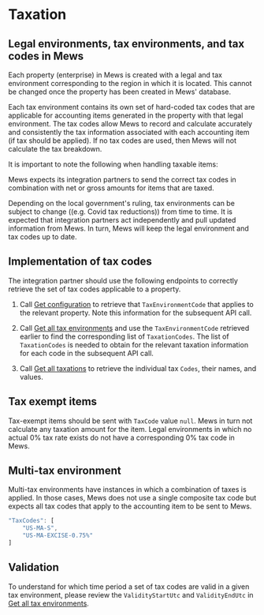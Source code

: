 # Taxation

## Legal environments, tax environments, and tax codes in Mews

Each property (enterprise) in Mews is created with a legal and tax environment corresponding to the region in which it is located. This cannot be changed once the property has been created in Mews' database. 

Each tax environment contains its own set of hard-coded tax codes that are applicable for accounting items generated in the property with that legal environment. The tax codes allow Mews to record and calculate accurately and consistently the tax information associated with each accounting item (if tax should be applied). If no tax codes are used, then Mews will not calculate the tax breakdown. 

It is important to note the following when handling taxable items:

Mews expects its integration partners to send the correct tax codes in combination with net or gross amounts for items that are taxed.

Depending on the local government's ruling, tax environments can be subject to change ((e.g. Covid tax reductions)) from time to time. It is expected that integration partners act independently and pull updated information from Mews. In turn, Mews will keep the legal environment and tax codes up to date. 

## Implementation of tax codes 

The integration partner should use the following endpoints to correctly retrieve the set of tax codes applicable to a property.  

1. Call [Get configuration](../operations/configuration.md#get-configuration) to retrieve that `TaxEnvironmentCode` that applies to the relevant property. Note this information for the subsequent API call.

2. Call [Get all tax environments](../operations/taxenvironments.md#get-all-tax-environments) and use the `TaxEnvironmentCode` retrieved earlier to find the corresponding list of `TaxationCodes`. The list of `TaxationCodes` is needed to obtain for the relevant taxation information for each code in the subsequent API call. 

3. Call [Get all taxations](../operations/taxations.md#get-all-taxations) to retrieve the individual tax `Codes`, their names, and values. 

## Tax exempt items

Tax-exempt items should be sent with `TaxCode` value `null`. Mews in turn not calculate any taxation amount for the item. Legal environments in which no actual 0% tax rate exists do not have a corresponding 0% tax code in Mews.

## Multi-tax environment

Multi-tax environments have instances in which a combination of taxes is applied. In those cases, Mews does not use a single composite tax code but expects all tax codes that apply to the accounting item to be sent to Mews.  

```javascript
"TaxCodes": [ 
    "US-MA-S", 
    "US-MA-EXCISE-0.75%" 
]
```

## Validation

To understand for which time period a set of tax codes are valid in a given tax environment, please review the `ValidityStartUtc` and `ValidityEndUtc` in [Get all tax environments](../operations/taxenvironments.md#get-all-tax-environments). 
